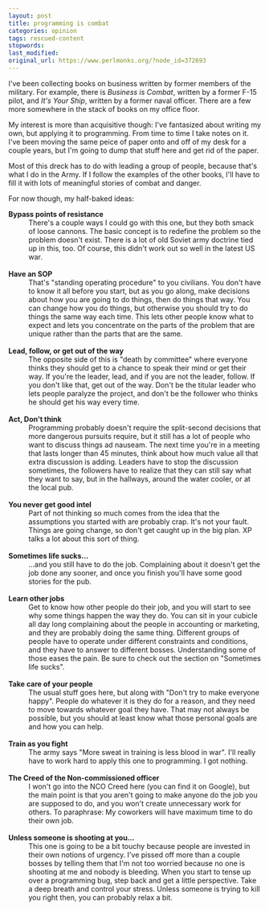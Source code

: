 ```yaml
---
layout: post
title: programming is combat
categories: opinion
tags: rescued-content
stopwords:
last_modified:
original_url: https://www.perlmonks.org/?node_id=372693
---
```


I've been collecting books on business written by former members of the military.  For example, there is <i>Business is Combat</i>, written by a former F-15 pilot, and <i>It's Your Ship</i>, written by a former naval officer.  There are a few more somewhere in the stack of books on my office floor.
<p>
My interest is more than acquisitive though: I've fantasized about writing my own, but applying it to programming.  From time to time I take notes on it. I've been moving the same peice of paper onto and off of my desk for a couple years, but I'm going to dump that stuff here and get rid of the paper.
<p>
Most of this dreck has to do with leading a group of people, because that's what I do in the Army.  If I follow the examples of the other books, I'll have to fill it with lots of meaningful stories of combat and danger.
<p>
For now though, my half-baked ideas:
<p>
<dl>
<dt><b>Bypass points of resistance</b>
<dd>There's a couple ways I could go with this one, but they both smack of loose cannons. The basic concept is to redefine the problem so the problem doesn't exist.  There is a lot of old Soviet army doctrine tied up in this, too.  Of course, this didn't work out so well in the latest US war.
<br><br>
<dt><b>Have an SOP</b>
<dd>That's "standing operating procedure" to you civilians.  You don't have to know it all before you start, but as you go along, make decisions about how you are going to do things, then do things that way.  You can change how you do things, but otherwise you should try to do things the same way each time.  This lets other people know what to expect and lets you concentrate on the parts of the problem that are unique rather than the parts that are the same.
<br><br>
<dt><b>Lead, follow, or get out of the way</b>
<dd>The opposite side of this is "death by committee" where everyone thinks they should get to a chance to speak their mind or get their way.  If you're the leader, lead, and if you are not the leader, follow.  If you don't like that, get out of the way.  Don't be the titular leader who lets people paralyze the project, and don't be the follower who thinks he should get his way every time.
<br><br>
<dt><b>Act, Don't think</b>
<dd>Programming probably doesn't require the split-second decisions that more dangerous pursuits require, but it still has a lot of people who want to discuss things ad nauseam.  The next time you're in a meeting that lasts longer than 45 minutes, think about how much value all that extra discussion is adding.  Leaders have to stop the discussion sometimes, the followers have to realize that they can still say what they want to say, but in the hallways, around the water cooler, or at the local pub.
<br><br>
<dt><b>You never get good intel</b>
<dd>Part of not thinking so much comes from the idea that the assumptions you started with are probably crap.  It's not your fault.  Things are going change, so don't get caught up in the big plan.  XP talks a lot about this sort of thing.
<br><br>
<dt><b>Sometimes life sucks...</b>
<dd>...and you still have to do the job.  Complaining about it doesn't get the job done any sooner, and once you finish you'll have some good stories for the pub.
<br><br>
<dt><b>Learn other jobs</b>
<dd>Get to know how other people do their job, and you will start to see why some things happen the way they do.  You can sit in your cubicle all day long complaining about the people in accounting or marketing, and they are probably doing the same thing.  Different groups of people have to operate under different constraints and conditions, and they have to answer to different bosses. Understanding some of those eases the pain. Be sure to check out the section on "Sometimes life sucks".
<br><br>
<dt><b>Take care of your people</b>
<dd>The usual stuff goes here, but along with "Don't try to make everyone happy".  People do whatever it is they do for a reason, and they need to move towards whatever goal they have.  That may not always be possible, but you should at least know what those personal goals are and how you can help.
<br><br>
<dt><b>Train as you fight</b>
<dd>The army says "More sweat in training is less blood in war".  I'll really have to work hard to apply this one to programming. I got nothing.
<br><br>
<dt><b>The Creed of the Non-commissioned officer</b>
<dd>I won't go into the NCO Creed here (you can find it on Google), but the main point is that you aren't going to make anyone do the job you are supposed to do, and you won't create unnecessary work for others. To paraphrase: My coworkers will have maximum time to do their own job.
<br><br>
<dt><b>Unless someone is shooting at you...</b>
<dd>This one is going to be a bit touchy because people are invested in their own notions of urgency.  I've pissed off more than a couple bosses by telling them that I'm not too worried because no one is shooting at me and nobody is bleeding.  When you start to tense up over a programming bug, step back and get a little perspective.  Take a deep breath and control your stress.  Unless someone is trying to kill you right then, you can probably relax a bit.
</dl>
